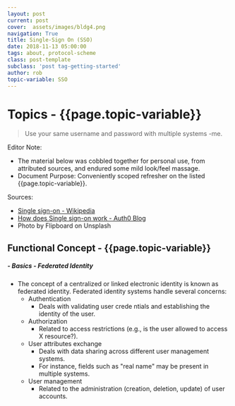 ```yaml
---
layout: post
current: post
cover:  assets/images/bldg4.png
navigation: True
title: Single-Sign On (SSO)
date: 2018-11-13 05:00:00
tags: about, protocol-scheme
class: post-template
subclass: 'post tag-getting-started'
author: rob
topic-variable: SSO
---
```


# Topics - {{page.topic-variable}}

> Use your same username and password with multiple systems -me.

Editor Note:
- The material below was cobbled together for personal use, from attributed sources, and endured some mild look/feel massage.
- Document Purpose: Conveniently scoped refresher on the listed {{page.topic-variable}}.

Sources: 
- [Single sign-on - Wikipedia](https://en.wikipedia.org/wiki/Single_sign-on)
- [How does Single sign-on work - Auth0 Blog](https://auth0.com/blog/what-is-and-how-does-single-sign-on-work/)
- Photo by Flipboard on Unsplash

## Functional Concept - {{page.topic-variable}}
##### - Basics - Federated Identity
- The concept of a centralized or linked electronic identity is known as federated identity. Federated identity systems handle several concerns:
  - Authentication
    - Deals with validating user crede
    ntials and establishing the identity of the user.
  - Authorization
    - Related to access restrictions (e.g., is the user allowed to access X resource?).
  - User attributes exchange
    - Deals with data sharing across different user management systems. 
    - For instance, fields such as "real name" may be present in multiple systems. 
  - User management
    - Related to the administration (creation, deletion, update) of user accounts.
